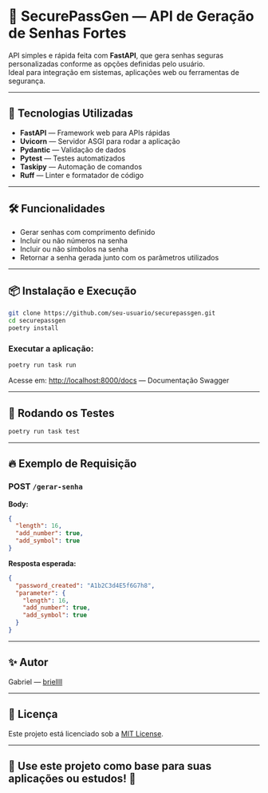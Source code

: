 
# 🔐 SecurePassGen — API de Geração de Senhas Fortes

API simples e rápida feita com **FastAPI**, que gera senhas seguras personalizadas conforme as opções definidas pelo usuário.  
Ideal para integração em sistemas, aplicações web ou ferramentas de segurança.

---

## 🚀 Tecnologias Utilizadas

- **FastAPI** — Framework web para APIs rápidas
- **Uvicorn** — Servidor ASGI para rodar a aplicação
- **Pydantic** — Validação de dados
- **Pytest** — Testes automatizados
- **Taskipy** — Automação de comandos
- **Ruff** — Linter e formatador de código

---

## 🛠️ Funcionalidades

- Gerar senhas com comprimento definido
- Incluir ou não números na senha
- Incluir ou não símbolos na senha
- Retornar a senha gerada junto com os parâmetros utilizados

---

## 📦 Instalação e Execução

```bash
git clone https://github.com/seu-usuario/securepassgen.git
cd securepassgen
poetry install
```

### Executar a aplicação:
```bash
poetry run task run
```

Acesse em: [http://localhost:8000/docs](http://localhost:8000/docs) — Documentação Swagger

---

## 🧪 Rodando os Testes

```bash
poetry run task test
```

---

## 🔥 Exemplo de Requisição

### POST `/gerar-senha`

**Body:**
```json
{
  "length": 16,
  "add_number": true,
  "add_symbol": true
}
```

**Resposta esperada:**
```json
{
  "password_created": "A1b2C3d4E5f6G7h8",
  "parameter": {
    "length": 16,
    "add_number": true,
    "add_symbol": true
  }
}
```

---

## ✨ Autor

Gabriel — [briellll](https://github.com/briellll)

---

## 📄 Licença

Este projeto está licenciado sob a [MIT License](LICENSE).

---

## 📝 Use este projeto como base para suas aplicações ou estudos! 🚀
